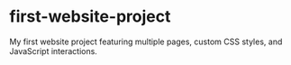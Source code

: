# first-website-project
My first website project featuring multiple pages, custom CSS styles, and JavaScript interactions.
